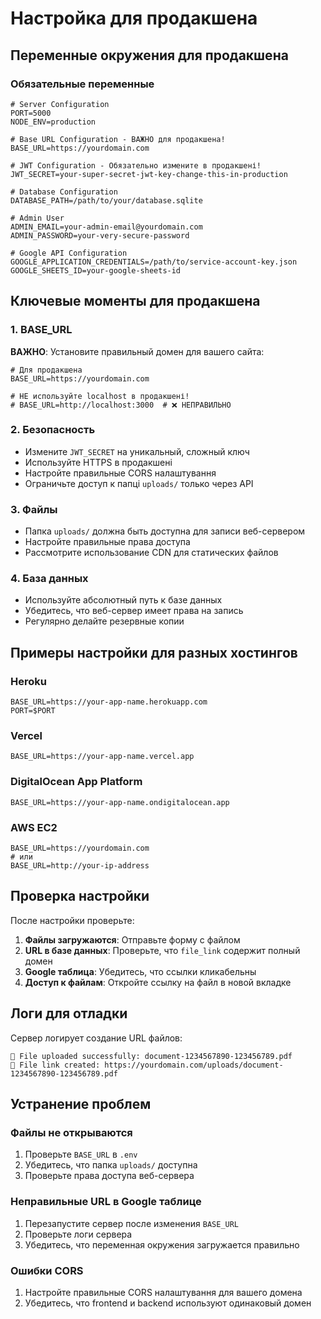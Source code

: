 # Настройка для продакшена

## Переменные окружения для продакшена

### Обязательные переменные

```env
# Server Configuration
PORT=5000
NODE_ENV=production

# Base URL Configuration - ВАЖНО для продакшена!
BASE_URL=https://yourdomain.com

# JWT Configuration - Обязательно измените в продакшені!
JWT_SECRET=your-super-secret-jwt-key-change-this-in-production

# Database Configuration
DATABASE_PATH=/path/to/your/database.sqlite

# Admin User
ADMIN_EMAIL=your-admin-email@yourdomain.com
ADMIN_PASSWORD=your-very-secure-password

# Google API Configuration
GOOGLE_APPLICATION_CREDENTIALS=/path/to/service-account-key.json
GOOGLE_SHEETS_ID=your-google-sheets-id
```

## Ключевые моменты для продакшена

### 1. BASE_URL
**ВАЖНО**: Установите правильный домен для вашего сайта:
```env
# Для продакшена
BASE_URL=https://yourdomain.com

# НЕ используйте localhost в продакшені!
# BASE_URL=http://localhost:3000  # ❌ НЕПРАВИЛЬНО
```

### 2. Безопасность
- Измените `JWT_SECRET` на уникальный, сложный ключ
- Используйте HTTPS в продакшені
- Настройте правильные CORS налаштування
- Ограничьте доступ к папці `uploads/` только через API

### 3. Файлы
- Папка `uploads/` должна быть доступна для записи веб-сервером
- Настройте правильные права доступа
- Рассмотрите использование CDN для статических файлов

### 4. База данных
- Используйте абсолютный путь к базе данных
- Убедитесь, что веб-сервер имеет права на запись
- Регулярно делайте резервные копии

## Примеры настройки для разных хостингов

### Heroku
```env
BASE_URL=https://your-app-name.herokuapp.com
PORT=$PORT
```

### Vercel
```env
BASE_URL=https://your-app-name.vercel.app
```

### DigitalOcean App Platform
```env
BASE_URL=https://your-app-name.ondigitalocean.app
```

### AWS EC2
```env
BASE_URL=https://yourdomain.com
# или
BASE_URL=http://your-ip-address
```

## Проверка настройки

После настройки проверьте:

1. **Файлы загружаются**: Отправьте форму с файлом
2. **URL в базе данных**: Проверьте, что `file_link` содержит полный домен
3. **Google таблица**: Убедитесь, что ссылки кликабельны
4. **Доступ к файлам**: Откройте ссылку на файл в новой вкладке

## Логи для отладки

Сервер логирует создание URL файлов:
```
📁 File uploaded successfully: document-1234567890-123456789.pdf
🔗 File link created: https://yourdomain.com/uploads/document-1234567890-123456789.pdf
```

## Устранение проблем

### Файлы не открываются
1. Проверьте `BASE_URL` в `.env`
2. Убедитесь, что папка `uploads/` доступна
3. Проверьте права доступа веб-сервера

### Неправильные URL в Google таблице
1. Перезапустите сервер после изменения `BASE_URL`
2. Проверьте логи сервера
3. Убедитесь, что переменная окружения загружается правильно

### Ошибки CORS
1. Настройте правильные CORS налаштування для вашего домена
2. Убедитесь, что frontend и backend используют одинаковый домен
